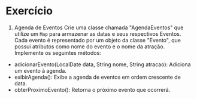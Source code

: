 # Exercício

1. Agenda de Eventos
   Crie uma classe chamada "AgendaEventos" que utilize um `Map` para armazenar as datas e seus respectivos Eventos. Cada evento é representado por um objeto da classe "Evento", que possui atributos como nome do evento e o nome da atração. Implemente os seguintes métodos:

- adicionarEvento(LocalDate data, String nome, String atracao): Adiciona um evento à agenda.
- exibirAgenda(): Exibe a agenda de eventos em ordem crescente de data.
- obterProximoEvento(): Retorna o próximo evento que ocorrerá.